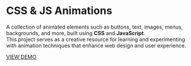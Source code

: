 # CSS & JS Animations

A collection of animated elements such as buttons, text, images, menus, backgrounds, and more, built using **CSS** and **JavaScript**.  
 This project serves as a creative resource for learning and experimenting with animation techniques that enhance web design and user experience.

[VIEW DEMO](https://bohdanadev.github.io/css-javascript-animations/)
